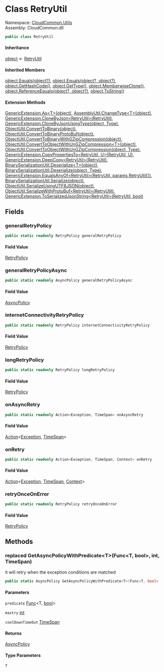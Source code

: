 #  Class RetryUtil

Namespace: [CloudCommon.Utils](CloudCommon.Utils.md)  
Assembly: CloudCommon.dll  

```csharp
public class RetryUtil
```

#### Inheritance

[object](https://learn.microsoft.com/dotnet/api/system.object) ← 
[RetryUtil](CloudCommon.Utils.RetryUtil.md)

#### Inherited Members

[object.Equals\(object?\)](https://learn.microsoft.com/dotnet/api/system.object.equals\#system\-object\-equals\(system\-object\)), 
[object.Equals\(object?, object?\)](https://learn.microsoft.com/dotnet/api/system.object.equals\#system\-object\-equals\(system\-object\-system\-object\)), 
[object.GetHashCode\(\)](https://learn.microsoft.com/dotnet/api/system.object.gethashcode), 
[object.GetType\(\)](https://learn.microsoft.com/dotnet/api/system.object.gettype), 
[object.MemberwiseClone\(\)](https://learn.microsoft.com/dotnet/api/system.object.memberwiseclone), 
[object.ReferenceEquals\(object?, object?\)](https://learn.microsoft.com/dotnet/api/system.object.referenceequals), 
[object.ToString\(\)](https://learn.microsoft.com/dotnet/api/system.object.tostring)

#### Extension Methods

[GenericExtension.As<T\>\(object\)](CloudCommon.Extensions.GenericExtension.md\#CloudCommon\_Extensions\_GenericExtension\_As\_\_1\_System\_Object\_), 
[AssemblyUtil.ChangeType<T\>\(object\)](CloudCommon.Utils.AssemblyUtil.md\#CloudCommon\_Utils\_AssemblyUtil\_ChangeType\_\_1\_System\_Object\_), 
[GenericExtension.CloneByJson<RetryUtil\>\(RetryUtil\)](CloudCommon.Extensions.GenericExtension.md\#CloudCommon\_Extensions\_GenericExtension\_CloneByJson\_\_1\_\_\_0\_), 
[GenericExtension.CloneByJsonUsingType\(object, Type\)](CloudCommon.Extensions.GenericExtension.md\#CloudCommon\_Extensions\_GenericExtension\_CloneByJsonUsingType\_System\_Object\_System\_Type\_), 
[ObjectUtil.ConvertToBinary\(object\)](CloudCommon.Utils.ObjectUtil.md\#CloudCommon\_Utils\_ObjectUtil\_ConvertToBinary\_System\_Object\_), 
[ObjectUtil.ConvertToBinaryProtoBuf\(object\)](CloudCommon.Utils.ObjectUtil.md\#CloudCommon\_Utils\_ObjectUtil\_ConvertToBinaryProtoBuf\_System\_Object\_), 
[ObjectUtil.ConvertToBinaryWithGZipCompression\(object\)](CloudCommon.Utils.ObjectUtil.md\#CloudCommon\_Utils\_ObjectUtil\_ConvertToBinaryWithGZipCompression\_System\_Object\_), 
[ObjectUtil.ConvertToObjectWithUnGZipCompression<T\>\(object\)](CloudCommon.Utils.ObjectUtil.md\#CloudCommon\_Utils\_ObjectUtil\_ConvertToObjectWithUnGZipCompression\_\_1\_System\_Object\_), 
[ObjectUtil.ConvertToObjectWithUnGZipCompression\(object, Type\)](CloudCommon.Utils.ObjectUtil.md\#CloudCommon\_Utils\_ObjectUtil\_ConvertToObjectWithUnGZipCompression\_System\_Object\_System\_Type\_), 
[GenericExtension.CopyPropertiesTo<RetryUtil, U\>\(RetryUtil, U\)](CloudCommon.Extensions.GenericExtension.md\#CloudCommon\_Extensions\_GenericExtension\_CopyPropertiesTo\_\_2\_\_\_0\_\_\_1\_), 
[GenericExtension.DeepCopy<RetryUtil\>\(RetryUtil\)](CloudCommon.Extensions.GenericExtension.md\#CloudCommon\_Extensions\_GenericExtension\_DeepCopy\_\_1\_\_\_0\_), 
[BinarySerializationUtil.Deserialize<T\>\(object\)](CloudCommon.Utils.BinarySerializationUtil.md\#CloudCommon\_Utils\_BinarySerializationUtil\_Deserialize\_\_1\_System\_Object\_), 
[BinarySerializationUtil.Deserialize\(object, Type\)](CloudCommon.Utils.BinarySerializationUtil.md\#CloudCommon\_Utils\_BinarySerializationUtil\_Deserialize\_System\_Object\_System\_Type\_), 
[GenericExtension.EqualsAnyOf<RetryUtil\>\(RetryUtil, params RetryUtil\[\]\)](CloudCommon.Extensions.GenericExtension.md\#CloudCommon\_Extensions\_GenericExtension\_EqualsAnyOf\_\_1\_\_\_0\_\_\_0\_\_\_), 
[BinarySerializationUtil.Serialize\(object\)](CloudCommon.Utils.BinarySerializationUtil.md\#CloudCommon\_Utils\_BinarySerializationUtil\_Serialize\_System\_Object\_), 
[ObjectUtil.SerializeUsingUTF8JSON\(object\)](CloudCommon.Utils.ObjectUtil.md\#CloudCommon\_Utils\_ObjectUtil\_SerializeUsingUTF8JSON\_System\_Object\_), 
[ObjectUtil.SerializeWithProtoBuf<RetryUtil\>\(RetryUtil\)](CloudCommon.Utils.ObjectUtil.md\#CloudCommon\_Utils\_ObjectUtil\_SerializeWithProtoBuf\_\_1\_\_\_0\_), 
[GenericExtension.ToSerializedJsonString<RetryUtil\>\(RetryUtil, bool\)](CloudCommon.Extensions.GenericExtension.md\#CloudCommon\_Extensions\_GenericExtension\_ToSerializedJsonString\_\_1\_\_\_0\_System\_Boolean\_)

## Fields

###  generalRetryPolicy

```csharp
public static readonly RetryPolicy generalRetryPolicy
```

#### Field Value

 [RetryPolicy](https://github.com/App\-vNext/Polly/blob/4d2dd5ac2a270708b63b42de7c4272efc012d55c/src/Polly/Retry/RetryPolicy.cs)

###  generalRetryPolicyAsync

```csharp
public static readonly AsyncPolicy generalRetryPolicyAsync
```

#### Field Value

 [AsyncPolicy](https://github.com/App\-vNext/Polly/blob/4d2dd5ac2a270708b63b42de7c4272efc012d55c/src/Polly/AsyncPolicy.ContextAndKeys.cs)

###  internetConnectivityRetryPolicy

```csharp
public static readonly RetryPolicy internetConnectivityRetryPolicy
```

#### Field Value

 [RetryPolicy](https://github.com/App\-vNext/Polly/blob/4d2dd5ac2a270708b63b42de7c4272efc012d55c/src/Polly/Retry/RetryPolicy.cs)

###  longRetryPolicy

```csharp
public static readonly RetryPolicy longRetryPolicy
```

#### Field Value

 [RetryPolicy](https://github.com/App\-vNext/Polly/blob/4d2dd5ac2a270708b63b42de7c4272efc012d55c/src/Polly/Retry/RetryPolicy.cs)

###  onAsyncRetry

```csharp
public static readonly Action<Exception, TimeSpan> onAsyncRetry
```

#### Field Value

 [Action](https://learn.microsoft.com/dotnet/api/system.action\-2)<[Exception](https://learn.microsoft.com/dotnet/api/system.exception), [TimeSpan](https://learn.microsoft.com/dotnet/api/system.timespan)\>

###  onRetry

```csharp
public static readonly Action<Exception, TimeSpan, Context> onRetry
```

#### Field Value

 [Action](https://learn.microsoft.com/dotnet/api/system.action\-3)<[Exception](https://learn.microsoft.com/dotnet/api/system.exception), [TimeSpan](https://learn.microsoft.com/dotnet/api/system.timespan), [Context](https://github.com/App\-vNext/Polly/blob/4d2dd5ac2a270708b63b42de7c4272efc012d55c/src/Polly/Context.Dictionary.cs)\>

###  retryOnceOnError

```csharp
public static readonly RetryPolicy retryOnceOnError
```

#### Field Value

 [RetryPolicy](https://github.com/App\-vNext/Polly/blob/4d2dd5ac2a270708b63b42de7c4272efc012d55c/src/Polly/Retry/RetryPolicy.cs)

## Methods

### replaced GetAsyncPolicyWithPredicate<T\>\(Func<T, bool\>, int, TimeSpan\)

it will retry when the exception conditions are matched

```csharp
public static AsyncPolicy GetAsyncPolicyWithPredicate<T>(Func<T, bool> predicate, int maxtry, TimeSpan coolDownTimeOut) where T : Exception
```

#### Parameters

`predicate` [Func](https://learn.microsoft.com/dotnet/api/system.func\-2)<T, [bool](https://learn.microsoft.com/dotnet/api/system.boolean)\>

`maxtry` [int](https://learn.microsoft.com/dotnet/api/system.int32)

`coolDownTimeOut` [TimeSpan](https://learn.microsoft.com/dotnet/api/system.timespan)

#### Returns

 [AsyncPolicy](https://github.com/App\-vNext/Polly/blob/4d2dd5ac2a270708b63b42de7c4272efc012d55c/src/Polly/AsyncPolicy.ContextAndKeys.cs)

#### Type Parameters

`T` 

